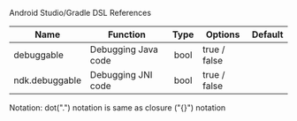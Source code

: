 Android Studio/Gradle DSL References

| Name           | Function            | Type | Options      | Default |
| -------------- | ------------------- | :--: | ------------ | ------- |
| debuggable     | Debugging Java code | bool | true / false |         |
| ndk.debuggable | Debugging JNI code  | bool | true / false |         |

Notation: dot(".") notation is same as closure ("{}") notation